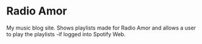 # Radio Amor

My music blog site. Shows playlists made for Radio Amor and allows a user to play the playlists -if logged into Spotify Web.

